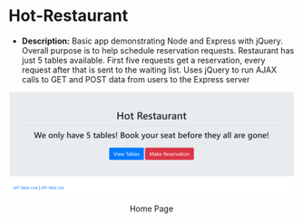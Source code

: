 # Hot-Restaurant

* **Description:** Basic app demonstrating Node and Express with jQuery. Overall purpose is to help schedule reservation requests. Restaurant has just 5 tables available. First five requests get a reservation, every request after that is sent to the waiting list. Uses jQuery to run AJAX calls to GET and POST data from users to the Express server

<!-- * Live Demo: <https://example.bleh> -->

![Hot Restaurant Image](images/home-page.PNG)
<p align="center">
Home Page
</p>
